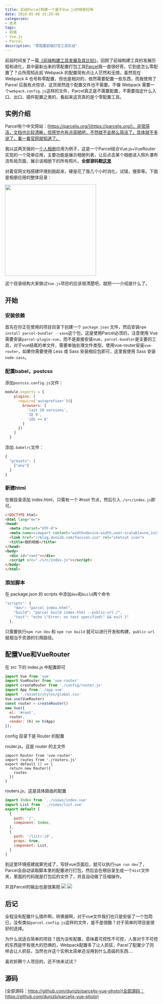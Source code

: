 ```yaml
---
title: 实战Parcel构建一个基于Vue.js的相册应用
date: 2018-05-08 15:20:40
categories:
- 技术
tags:
- 前端
- Vue.js
- Parcel
description: "零配置前端打包工具实战"
---
```

前段时间发了一篇[《前端构建工具发展及其比较》](https://blog.dunizb.com/2018/04/23/%E5%89%8D%E7%AB%AF%E6%9E%84%E5%BB%BA%E5%B7%A5%E5%85%B7%E5%8F%91%E5%B1%95%E5%8F%8A%E5%85%B6%E6%AF%94%E8%BE%83/)，回顾了前端构建工具的发展历程和进化，其中最新出来的零配置打包工具[Parcel](https://parceljs.org/)我一直很好奇，它到底怎么零配置了？<!-- more -->众所周知此前 Webpack 的配置简有点让人茫然和无措，虽然现在 Webpack 4 也号称零配置，但也是相对的，依然需要配置一些东西，而我使用了 Parcel 后我有点惊讶，这货居然连个配置文件也不需要。不像 Webpack 需要一个`webpack.config.js`这样的文件，Parcel真正是不需要配置，不需要指定什么入口、出口、插件配置之类的，看起来这货真的是个零配置工具。
<!-- more -->
## 实例介绍

Parcel有个中文网站：[https://parceljs.org/](https://parceljs.org/)，非常简洁，文档也比较清晰，但感觉也有点简陋吧，不然就不会那么简洁了。具体就不多说了，看一看官网就知道了。

我以这两天做的一[个人相册](https://photo.dunizb.com)应用为例子，这是一个Parcel结合Vue.js+VueRouter实现的一个简单应用，主要功能是展示相册列表，让后点击某个相册进入照片瀑布流布局页面，展示该相册下的所有照片。**全部源码戳[这里](https://github.com/dunizb/parceljs-vue-photo)**

对着官网文档搭建环境到跑起来，硬是花了我几个小时消化，试错，搜索等。下面是相册应用的整体目录：

<img src="https://raw.githubusercontent.com/dunizb/cloudimg/master/blog/article/201805/parcel/parcel_0.png" width="300px">

这个目录结构大家做过`Vue.js`项目的应该很清楚吧，就把一一介绍是什么了。

## 开始

### 安装依赖
首先在你正在使用的项目目录下创建一个 `package.json` 文件，然后安装`npm install parcel-bundler --save`这个包，这是使用Parcel必须的，注意使用 Vue 需要安装`parcel-plugin-vue`，而不是直接安装vue，`parcel-bundler`是主要的工具，对于vue结尾的单文件，需要单独处理文件类型。使用vue-router安装`vue-router`，如果你需要使用 Less 或 Sass 安装相应包即可，这里我使用 Sass 安装`node-sass`。

### 配置babel，postcss

添加`postcss.config.js`文件：
```js
module.exports = {
    plugins: [
      require('autoprefixer')({ 
        browsers: [
          'last 20 versions',
          'IE 9',
          'iOS >= 8'
        ]
      })
    ]
  }
```
添加`.babelrc`文件：
```js
{
  "presets": [
    ["env"]
  ]
}
```

### 新建html

在根目录添加 index.html，只需有一个 #root 节点，然后引入`./src/index.js`即可。
```html
<!DOCTYPE html>
<html lang="en">
<head>
  <meta charset="UTF-8">
  <meta name=viewport content="width=device-width,user-scalable=no,initial-scale=1,maximum-scale=1,minimum-scale=1">
  <link href="//blog.dunizb.com/favicon.ico" rel="shotcut icon">
  <title>我的相册</title>
</head>
<body>
  <div id="root"></div>
  <script src="./src/index.js"></script>
</body>
</html>
```

### 添加脚本

在 package.json 的 scripts 中添加`dev`和`build`两个命令
```js
"scripts": {
    "dev": "parcel index.html",
    "build": "parcel build index.html --public-url /",
    "test": "echo \"Error: no test specified\" && exit 1"
  },
```
只需要执行`npm run dev` 和 `npm run build` 就可以进行开发和构建，`public-url`就相当于资源的引用路径。

## 配置Vue和VueRouter

在 src 下的 index.js 中配置即可
```js
import Vue from 'vue'
import VueRouter from 'vue-router'
import createRouter from './config/router.js'
import App from './app.vue'
import './assets/styles/global.css'
Vue.use(VueRouter)
const router = createRouter()
new Vue({
  el: '#root',
  router,
  render: (h) => h(App)
});
```

config 目录下是 Router 的配置

router.js，这是 router 的主文件
```
import Router from 'vue-router'
import routes from './routers.js'
export default () => {
  return new Router({
    routes
  })
}
```
routers.js，这是具体路由的配置
```js
import Index from '../views/index.vue'
import List from '../views/list.vue'
export default [
  {
    path: '/',
    component: Index,
  },
  {
    path: '/list/:id',
    props: true,
    component: List,
  }
]
```
到这里环境搭建就算完成了，写好vue页面后，就可以执行`npm run dev`了，Parcel会自动读取脚本里的配置进行打包，然后会在根目录生成一个`dist`文件夹，里面的代码就是打包后的文件了，并且自动做了压缩操作。

并且Parcel的输出也是很美观
![](https://raw.githubusercontent.com/dunizb/cloudimg/master/blog/article/201805/parcel/parcel_1.jpg)
![](https://raw.githubusercontent.com/dunizb/cloudimg/master/blog/article/201805/parcel/parcel_2.png)

## 后记

全程没有配置什么插件啊，转换器啊，对于vue文件我们也只是安装了一个包而已，没有类似`parcel.config.js`这样的文件，是不是很酷？对于简单的项目是很好的选择。

为什么说适合简单的项目？因为没有配置，意味着可控性不可控，人类对于不可控的东西是怀有很大的恐惧的，Webpack配置多了让人抓狂，Pacel了配置少了同样会让人抓狂，当然也许这个实例太简单还没用到什么高级的东西....

喜欢折腾个人项目的，还不快来试试？

## 源码

[全部源码：https://github.com/dunizb/parceljs-vue-photo](全部源码：https://github.com/dunizb/parceljs-vue-photo)

